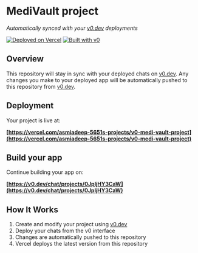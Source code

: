 # MediVault project

*Automatically synced with your [v0.dev](https://v0.dev) deployments*

[![Deployed on Vercel](https://img.shields.io/badge/Deployed%20on-Vercel-black?style=for-the-badge&logo=vercel)](https://vercel.com/asmiadeep-5651s-projects/v0-medi-vault-project)
[![Built with v0](https://img.shields.io/badge/Built%20with-v0.dev-black?style=for-the-badge)](https://v0.dev/chat/projects/0JpIjHY3CaW)

## Overview

This repository will stay in sync with your deployed chats on [v0.dev](https://v0.dev).
Any changes you make to your deployed app will be automatically pushed to this repository from [v0.dev](https://v0.dev).

## Deployment

Your project is live at:

**[https://vercel.com/asmiadeep-5651s-projects/v0-medi-vault-project](https://vercel.com/asmiadeep-5651s-projects/v0-medi-vault-project)**

## Build your app

Continue building your app on:

**[https://v0.dev/chat/projects/0JpIjHY3CaW](https://v0.dev/chat/projects/0JpIjHY3CaW)**

## How It Works

1. Create and modify your project using [v0.dev](https://v0.dev)
2. Deploy your chats from the v0 interface
3. Changes are automatically pushed to this repository
4. Vercel deploys the latest version from this repository
